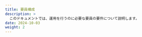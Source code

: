 ```yaml
---
title: 要員構成
description: >
  このドキュメントでは、運用を行うのに必要な要員の要件について説明します。
date: 2024-10-03
weight: 2
---
```

